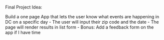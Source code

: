 Final Project Idea:

Build a one page App that lets the user know what events are happening in DC on a specific day
    - The user will input their zip code and the date
    - The page will render results in list form
    - Bonus: Add a feedback form on the app if I have time